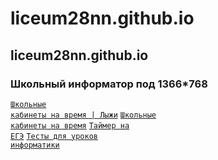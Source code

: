 # liceum28nn.github.io
## liceum28nn.github.io
### Школьный информатор под 1366*768

<code>[Школьные кабинеты на время  | Лыжи](https://liceum28nn.github.io/cabinets/index.html)</code>
<code>[Школьные кабинеты на время](https://liceum28nn.github.io/cabinets/index-summer.html)</code>
<code>[Таймер на ЕГЭ]([https://liceum28nn.github.io/timer/index.html)</code>
<code>[Тесты для уроков информатики](https://liceum28nn.github.io/test/index.html)</code>
